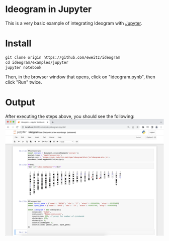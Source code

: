 # Ideogram in Jupyter

This is a very basic example of integrating Ideogram with [Jupyter](https://jupyter.org/).
# Install
```
git clone origin https://github.com/eweitz/ideogram
cd ideogram/examples/jupyter
jupyter notebook
```

Then, in the browser window that opens, click on "ideogram.pynb", then click "Run" twice.

# Output
After executing the steps above, you should see the following:
![Ideogram in Jupyter screenshot](https://raw.githubusercontent.com/eweitz/ideogram/framework-examples/examples/jupyter/ideogram_jupyter_example.png)
